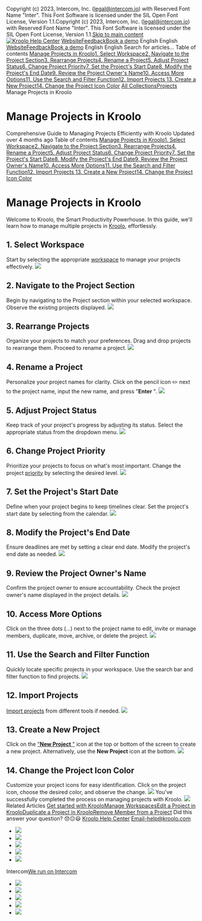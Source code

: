 Copyright (c) 2023, Intercom, Inc. (legal@intercom.io) with Reserved Font Name "Inter". This Font Software is licensed under the SIL Open Font License, Version 1.1.Copyright (c) 2023, Intercom, Inc. (legal@intercom.io) with Reserved Font Name "Inter". This Font Software is licensed under the SIL Open Font License, Version 1.1.[Skip to main content](https://help.kroolo.com/en/articles/9795542-manage-projects-in-kroolo#main-content)
[![Kroolo Help Center](https://downloads.intercomcdn.com/i/o/h4qkzypg/611116/ee699fbf23fef0f6d8d4f666d84c/37cdcedd14003d8fdcfdeda0a05c09cb)](https://help.kroolo.com/en/)
[Website](https://kroolo.com/)[Feedback](https://kroolo.featurebase.app/)[Book a demo](https://kroolo.com/book-demo)
English
English
[Website](https://kroolo.com/)[Feedback](https://kroolo.featurebase.app/)[Book a demo](https://kroolo.com/book-demo)
English
English
Search for articles...
Table of contents
[Manage Projects in Kroolo](https://help.kroolo.com/en/articles/9795542-manage-projects-in-kroolo#h_e56f99faec)[1. Select Workspace](https://help.kroolo.com/en/articles/9795542-manage-projects-in-kroolo#h_945bb4a434)[2. Navigate to the Project Section](https://help.kroolo.com/en/articles/9795542-manage-projects-in-kroolo#h_49f1aa6138)[3. Rearrange Projects](https://help.kroolo.com/en/articles/9795542-manage-projects-in-kroolo#h_61edcd2227)[4. Rename a Project](https://help.kroolo.com/en/articles/9795542-manage-projects-in-kroolo#h_39ba60da1c)[5. Adjust Project Status](https://help.kroolo.com/en/articles/9795542-manage-projects-in-kroolo#h_48643bc0dc)[6. Change Project Priority](https://help.kroolo.com/en/articles/9795542-manage-projects-in-kroolo#h_1f6a4a30ff)[7. Set the Project's Start Date](https://help.kroolo.com/en/articles/9795542-manage-projects-in-kroolo#h_500d7161e4)[8. Modify the Project's End Date](https://help.kroolo.com/en/articles/9795542-manage-projects-in-kroolo#h_4fea209e78)[9. Review the Project Owner's Name](https://help.kroolo.com/en/articles/9795542-manage-projects-in-kroolo#h_38404efb29)[10. Access More Options](https://help.kroolo.com/en/articles/9795542-manage-projects-in-kroolo#h_ba13c5909a)[11. Use the Search and Filter Function](https://help.kroolo.com/en/articles/9795542-manage-projects-in-kroolo#h_9ec6421ff1)[12. Import Projects ](https://help.kroolo.com/en/articles/9795542-manage-projects-in-kroolo#h_cab06310b0)[13. Create a New Project](https://help.kroolo.com/en/articles/9795542-manage-projects-in-kroolo#h_6e9af63d3c)[14. Change the Project Icon Color](https://help.kroolo.com/en/articles/9795542-manage-projects-in-kroolo#h_bfe6b33fee)
[All Collections](https://help.kroolo.com/en/)[Projects](https://help.kroolo.com/en/collections/9118210-projects)
Manage Projects in Kroolo
# Manage Projects in Kroolo
Comprehensive Guide to Managing Projects Efficiently with Kroolo
Updated over 4 months ago
Table of contents
[Manage Projects in Kroolo](https://help.kroolo.com/en/articles/9795542-manage-projects-in-kroolo#h_e56f99faec)[1. Select Workspace](https://help.kroolo.com/en/articles/9795542-manage-projects-in-kroolo#h_945bb4a434)[2. Navigate to the Project Section](https://help.kroolo.com/en/articles/9795542-manage-projects-in-kroolo#h_49f1aa6138)[3. Rearrange Projects](https://help.kroolo.com/en/articles/9795542-manage-projects-in-kroolo#h_61edcd2227)[4. Rename a Project](https://help.kroolo.com/en/articles/9795542-manage-projects-in-kroolo#h_39ba60da1c)[5. Adjust Project Status](https://help.kroolo.com/en/articles/9795542-manage-projects-in-kroolo#h_48643bc0dc)[6. Change Project Priority](https://help.kroolo.com/en/articles/9795542-manage-projects-in-kroolo#h_1f6a4a30ff)[7. Set the Project's Start Date](https://help.kroolo.com/en/articles/9795542-manage-projects-in-kroolo#h_500d7161e4)[8. Modify the Project's End Date](https://help.kroolo.com/en/articles/9795542-manage-projects-in-kroolo#h_4fea209e78)[9. Review the Project Owner's Name](https://help.kroolo.com/en/articles/9795542-manage-projects-in-kroolo#h_38404efb29)[10. Access More Options](https://help.kroolo.com/en/articles/9795542-manage-projects-in-kroolo#h_ba13c5909a)[11. Use the Search and Filter Function](https://help.kroolo.com/en/articles/9795542-manage-projects-in-kroolo#h_9ec6421ff1)[12. Import Projects ](https://help.kroolo.com/en/articles/9795542-manage-projects-in-kroolo#h_cab06310b0)[13. Create a New Project](https://help.kroolo.com/en/articles/9795542-manage-projects-in-kroolo#h_6e9af63d3c)[14. Change the Project Icon Color](https://help.kroolo.com/en/articles/9795542-manage-projects-in-kroolo#h_bfe6b33fee)
# Manage Projects in Kroolo
Welcome to Kroolo, the Smart Productivity Powerhouse. In this guide, we'll learn how to manage multiple projects in [Kroolo](https://kroolo.com/), effortlessly. 
## 1. Select Workspace
Start by selecting the appropriate [workspace](https://help.kroolo.com/en/articles/9772900-create-a-new-workspace) to manage your projects effectively.
[![](https://kroolo-e0b70269b6e2.intercom-attachments-1.com/i/o/1161015482/6d106d039ca5e3a68b65ebb7/f1ee23d6-beac-4071-bee9-c78dbc79f859.gif?expires=1747842300&signature=31fe713cabfcca5558c3a42bbc09d1a6359b1adc892d39712a9193d54f1c50bd&req=dSEhF8l%2FmIVXW%2FMW1HO4zfv1SMpzMu92PJTTQIQZFEUaCJELk70t6d3BtFGr%0AIakSnbAbDQ6ciN1mo5k%3D%0A)](https://kroolo-e0b70269b6e2.intercom-attachments-1.com/i/o/1161015482/6d106d039ca5e3a68b65ebb7/f1ee23d6-beac-4071-bee9-c78dbc79f859.gif?expires=1747842300&signature=31fe713cabfcca5558c3a42bbc09d1a6359b1adc892d39712a9193d54f1c50bd&req=dSEhF8l%2FmIVXW%2FMW1HO4zfv1SMpzMu92PJTTQIQZFEUaCJELk70t6d3BtFGr%0AIakSnbAbDQ6ciN1mo5k%3D%0A)
## 2. Navigate to the Project Section
Begin by navigating to the Project section within your selected workspace. 
Observe the existing projects displayed.
[![](https://kroolo-e0b70269b6e2.intercom-attachments-1.com/i/o/1161015486/45b0624375ea655f0601c59f/a39eb517-ed37-445a-a162-0cb74912fe8c.gif?expires=1747842300&signature=9d84ef49793caa30991d60eeda9b4cf45210eed450f11194abdb69c6a842ed5b&req=dSEhF8l%2FmIVXX%2FMW1HO4zUJGhLLUXkI2cZ1DC92SfT%2F3%2BDMoFUSbmh9ES6gj%0Aqf3nf2VuA7Nf6wVY3mI%3D%0A)](https://kroolo-e0b70269b6e2.intercom-attachments-1.com/i/o/1161015486/45b0624375ea655f0601c59f/a39eb517-ed37-445a-a162-0cb74912fe8c.gif?expires=1747842300&signature=9d84ef49793caa30991d60eeda9b4cf45210eed450f11194abdb69c6a842ed5b&req=dSEhF8l%2FmIVXX%2FMW1HO4zUJGhLLUXkI2cZ1DC92SfT%2F3%2BDMoFUSbmh9ES6gj%0Aqf3nf2VuA7Nf6wVY3mI%3D%0A)
## 3. Rearrange Projects
Organize your projects to match your preferences. Drag and drop projects to rearrange them. Proceed to rename a project.
[![](https://kroolo-e0b70269b6e2.intercom-attachments-1.com/i/o/1161015491/c07e1bd27a487b40a01e24e4/41009f1f-2be7-4064-b54e-521bcb3d4390.gif?expires=1747842300&signature=81ecea6ed73bd654abf1bee15d3b7cbfc644408c3856eeb96dd662bbf714780d&req=dSEhF8l%2FmIVWWPMW1HO4zezmig%2BNwOoFB2hKqXYceychD0CP2Fco2ykr50kY%0AIb0bcbSMi8QBkhi7h6U%3D%0A)](https://kroolo-e0b70269b6e2.intercom-attachments-1.com/i/o/1161015491/c07e1bd27a487b40a01e24e4/41009f1f-2be7-4064-b54e-521bcb3d4390.gif?expires=1747842300&signature=81ecea6ed73bd654abf1bee15d3b7cbfc644408c3856eeb96dd662bbf714780d&req=dSEhF8l%2FmIVWWPMW1HO4zezmig%2BNwOoFB2hKqXYceychD0CP2Fco2ykr50kY%0AIb0bcbSMi8QBkhi7h6U%3D%0A)
## 4. Rename a Project
Personalize your project names for clarity. Click on the pencil icon ✏️ next to the project name, input the new name, and press "**Enter** ".
[![](https://kroolo-e0b70269b6e2.intercom-attachments-1.com/i/o/1161015499/e8cc5d6897d1777d307618ae/64a37370-2f74-47fc-bfc6-3f1e2f22518d.png?expires=1747842300&signature=be3ac76231c3d52f8bf3126d9bd23276b8a8e8af67b3a974dd738458bac50e51&req=dSEhF8l%2FmIVWUPMW1HO4zQpTLWK598ZzNJIkobAfDXbOnADW%2FR7s9Ezd2zfl%0Am5MOOt%2Bv9zvsX%2FA4LLg%3D%0A)](https://kroolo-e0b70269b6e2.intercom-attachments-1.com/i/o/1161015499/e8cc5d6897d1777d307618ae/64a37370-2f74-47fc-bfc6-3f1e2f22518d.png?expires=1747842300&signature=be3ac76231c3d52f8bf3126d9bd23276b8a8e8af67b3a974dd738458bac50e51&req=dSEhF8l%2FmIVWUPMW1HO4zQpTLWK598ZzNJIkobAfDXbOnADW%2FR7s9Ezd2zfl%0Am5MOOt%2Bv9zvsX%2FA4LLg%3D%0A)
## 5. Adjust Project Status
Keep track of your project's progress by adjusting its status.
Select the appropriate status from the dropdown menu.
[![](https://kroolo-e0b70269b6e2.intercom-attachments-1.com/i/o/1161015506/6c0b14187d3be96ae13b52bc/da114024-6a22-411d-b151-e33aa09afbcb.gif?expires=1747842300&signature=53f0facae7e1c554e8e2f7e4952eeebd4c64f5659323a8e69744a5f1e5bd1475&req=dSEhF8l%2FmIRfX%2FMW1HO4zQbeUWuAjhOEL4MMJNddvwSPUIMD6vANvPRLhamU%0AQzOnlJGUC2hl%2BaGi5t0%3D%0A)](https://kroolo-e0b70269b6e2.intercom-attachments-1.com/i/o/1161015506/6c0b14187d3be96ae13b52bc/da114024-6a22-411d-b151-e33aa09afbcb.gif?expires=1747842300&signature=53f0facae7e1c554e8e2f7e4952eeebd4c64f5659323a8e69744a5f1e5bd1475&req=dSEhF8l%2FmIRfX%2FMW1HO4zQbeUWuAjhOEL4MMJNddvwSPUIMD6vANvPRLhamU%0AQzOnlJGUC2hl%2BaGi5t0%3D%0A)
## 6. Change Project Priority
Prioritize your projects to focus on what's most important. Change the project [priority](https://help.kroolo.com/en/articles/10045142-manage-custom-priorities) by selecting the desired level.
[![](https://downloads.intercomcdn.com/i/o/1161004782/70c5bbb3083079cc410aded6/8752320d-7d5d-4cf7-acd4-53a0518e95ae?expires=1747842300&signature=5b6a987804180ca667e731f0ff69e7e146787d5813f75d907ba3f77bd4d60c02&req=dSEhF8l%2BmYZXW%2FMW1HO4zUDOZA15h1mOMv%2FoBQR%2FM757CGs3aAYkQBHEbu29%0AGY3V0rumiAGmmabqPng%3D%0A)](https://downloads.intercomcdn.com/i/o/1161004782/70c5bbb3083079cc410aded6/8752320d-7d5d-4cf7-acd4-53a0518e95ae?expires=1747842300&signature=5b6a987804180ca667e731f0ff69e7e146787d5813f75d907ba3f77bd4d60c02&req=dSEhF8l%2BmYZXW%2FMW1HO4zUDOZA15h1mOMv%2FoBQR%2FM757CGs3aAYkQBHEbu29%0AGY3V0rumiAGmmabqPng%3D%0A)
## 7. Set the Project's Start Date
Define when your project begins to keep timelines clear. Set the project's start date by selecting from the calendar.
[![](https://kroolo-e0b70269b6e2.intercom-attachments-1.com/i/o/1161015511/22ac499d6a56cbdbbbf9741b/54c2b295-79cf-46cc-aad9-75f3e9ce09c0.gif?expires=1747842300&signature=fa0649efd6ba4281186875a84657dcd9701e05fb82cae2ac95f227fcdcaf7228&req=dSEhF8l%2FmIReWPMW1HO4ze7pJgCWGL1IVdNleVuOd7oljWUDhAfXWYTDty6Q%0AAhGgd%2FCP9YTSVBIGO5U%3D%0A)](https://kroolo-e0b70269b6e2.intercom-attachments-1.com/i/o/1161015511/22ac499d6a56cbdbbbf9741b/54c2b295-79cf-46cc-aad9-75f3e9ce09c0.gif?expires=1747842300&signature=fa0649efd6ba4281186875a84657dcd9701e05fb82cae2ac95f227fcdcaf7228&req=dSEhF8l%2FmIReWPMW1HO4ze7pJgCWGL1IVdNleVuOd7oljWUDhAfXWYTDty6Q%0AAhGgd%2FCP9YTSVBIGO5U%3D%0A)
## 8. Modify the Project's End Date
Ensure deadlines are met by setting a clear end date. Modify the project's end date as needed.
[![](https://kroolo-e0b70269b6e2.intercom-attachments-1.com/i/o/1161015521/cebbebd06dfcbb3abfb0858b/2eed4459-55aa-4e33-b34a-039019e9b527.gif?expires=1747842300&signature=ffb56d2032ca780a7c51631e1868b21298224515cad2b4b384de6893eab3a286&req=dSEhF8l%2FmIRdWPMW1HO4zdOAYrJUT1Dd0Z4K2N5FD9gm642iRrj8T28ogRkv%0AZ8AbHWqM9IDI8boZVMg%3D%0A)](https://kroolo-e0b70269b6e2.intercom-attachments-1.com/i/o/1161015521/cebbebd06dfcbb3abfb0858b/2eed4459-55aa-4e33-b34a-039019e9b527.gif?expires=1747842300&signature=ffb56d2032ca780a7c51631e1868b21298224515cad2b4b384de6893eab3a286&req=dSEhF8l%2FmIRdWPMW1HO4zdOAYrJUT1Dd0Z4K2N5FD9gm642iRrj8T28ogRkv%0AZ8AbHWqM9IDI8boZVMg%3D%0A)
## 9. Review the Project Owner's Name
Confirm the project owner to ensure accountability.
Check the project owner's name displayed in the project details.
[![](https://kroolo-e0b70269b6e2.intercom-attachments-1.com/i/o/1161015530/6194de32cd09b9c8e206186d/d69a13af-381d-483e-89ec-6d690d7b8f2e.gif?expires=1747842300&signature=1e0030e9849e99a75f9da67173436e30fbda28ad9195cb1984159257436b7805&req=dSEhF8l%2FmIRcWfMW1HO4zTxgd9a73Swj0poJ0tZPrlPi%2Bm8kJr5hTwic5xm2%0AwNsfNPyqKUSbIqkcLOA%3D%0A)](https://kroolo-e0b70269b6e2.intercom-attachments-1.com/i/o/1161015530/6194de32cd09b9c8e206186d/d69a13af-381d-483e-89ec-6d690d7b8f2e.gif?expires=1747842300&signature=1e0030e9849e99a75f9da67173436e30fbda28ad9195cb1984159257436b7805&req=dSEhF8l%2FmIRcWfMW1HO4zTxgd9a73Swj0poJ0tZPrlPi%2Bm8kJr5hTwic5xm2%0AwNsfNPyqKUSbIqkcLOA%3D%0A)
## 10. Access More Options
Click on the three dots (...) next to the project name to edit, invite or manage members, duplicate, move, archive, or delete the project.
[![](https://kroolo-e0b70269b6e2.intercom-attachments-1.com/i/o/1161015545/8f3515f5c676ef9516aaa914/72b90de0-178a-4032-b118-dae595f62ab6.png?expires=1747842300&signature=2313b617194c74e79156bc1b4b9254e546017b4fa42f3ed61238a695fb42cf35&req=dSEhF8l%2FmIRbXPMW1HO4zWCV%2Bf2nmyeSKv1e6sBKXYCa01Hpjw8C21f1v0wm%0A%2Faq0qyHn%2BOunAXmRaTs%3D%0A)](https://kroolo-e0b70269b6e2.intercom-attachments-1.com/i/o/1161015545/8f3515f5c676ef9516aaa914/72b90de0-178a-4032-b118-dae595f62ab6.png?expires=1747842300&signature=2313b617194c74e79156bc1b4b9254e546017b4fa42f3ed61238a695fb42cf35&req=dSEhF8l%2FmIRbXPMW1HO4zWCV%2Bf2nmyeSKv1e6sBKXYCa01Hpjw8C21f1v0wm%0A%2Faq0qyHn%2BOunAXmRaTs%3D%0A)
## 11. Use the Search and Filter Function
Quickly locate specific projects in your workspace. Use the search bar and filter function to find projects.
[![](https://kroolo-e0b70269b6e2.intercom-attachments-1.com/i/o/1161015550/c88a3133ee727c37c083728f/637b8163-e415-4a4a-91a1-2a77d83e807a.png?expires=1747842300&signature=954f660133693ac23ca7e79344236450cd37a94590a70ae12e49c0fc02f94605&req=dSEhF8l%2FmIRaWfMW1HO4zfKgS0vKnTgCChM%2FChmpaQLeKPTcYVEv%2B26NGyno%0A%2BtckjK2Hr1lIYfCDrCA%3D%0A)](https://kroolo-e0b70269b6e2.intercom-attachments-1.com/i/o/1161015550/c88a3133ee727c37c083728f/637b8163-e415-4a4a-91a1-2a77d83e807a.png?expires=1747842300&signature=954f660133693ac23ca7e79344236450cd37a94590a70ae12e49c0fc02f94605&req=dSEhF8l%2FmIRaWfMW1HO4zfKgS0vKnTgCChM%2FChmpaQLeKPTcYVEv%2B26NGyno%0A%2BtckjK2Hr1lIYfCDrCA%3D%0A)
## 12. Import Projects 
[Import projects](https://help.kroolo.com/en/collections/9118200-integrations) from different tools if needed.
[![](https://kroolo-e0b70269b6e2.intercom-attachments-1.com/i/o/1161015561/c0914974fe67dc02602789b6/15d44b8c-aeb4-414d-b033-80f2582ed925.png?expires=1747842300&signature=93bf120d49dd7fb6338bcd0df1bde410b6fbb97983cf1119ea5e831df4a6a7ff&req=dSEhF8l%2FmIRZWPMW1HO4zYRpjZTXGSFwlEybgBzC%2BHcEhnoeTS%2BHZZv5kkw%2B%0ArBglcp9Rd2%2Bkx%2Fik76E%3D%0A)](https://kroolo-e0b70269b6e2.intercom-attachments-1.com/i/o/1161015561/c0914974fe67dc02602789b6/15d44b8c-aeb4-414d-b033-80f2582ed925.png?expires=1747842300&signature=93bf120d49dd7fb6338bcd0df1bde410b6fbb97983cf1119ea5e831df4a6a7ff&req=dSEhF8l%2FmIRZWPMW1HO4zYRpjZTXGSFwlEybgBzC%2BHcEhnoeTS%2BHZZv5kkw%2B%0ArBglcp9Rd2%2Bkx%2Fik76E%3D%0A)
## 13. Create a New Project
Click on the ["**New Project** "](https://help.kroolo.com/en/articles/9794767-create-a-project-with-ai) icon at the top or bottom of the screen to create a new project.
Alternatively, use the **New Project** icon at the bottom.
[![](https://kroolo-e0b70269b6e2.intercom-attachments-1.com/i/o/1161015569/2ef47076bd55c9fa91af88e4/a9e484e6-3e2a-443c-b596-690a56c299e9.gif?expires=1747842300&signature=0a5248610c43e737f19e350941587d2f3dd6a99a5c19d482931070dae5bafef5&req=dSEhF8l%2FmIRZUPMW1HO4zburSbMhEDzrz9oujcmd5eIL9gtsYRijDWw%2FJ09J%0A1BvCJgfWj7Kd%2FjbNDQc%3D%0A)](https://kroolo-e0b70269b6e2.intercom-attachments-1.com/i/o/1161015569/2ef47076bd55c9fa91af88e4/a9e484e6-3e2a-443c-b596-690a56c299e9.gif?expires=1747842300&signature=0a5248610c43e737f19e350941587d2f3dd6a99a5c19d482931070dae5bafef5&req=dSEhF8l%2FmIRZUPMW1HO4zburSbMhEDzrz9oujcmd5eIL9gtsYRijDWw%2FJ09J%0A1BvCJgfWj7Kd%2FjbNDQc%3D%0A)
## 14. Change the Project Icon Color
Customize your project icons for easy identification.
Click on the project icon, choose the desired color, and observe the change.
[![](https://kroolo-e0b70269b6e2.intercom-attachments-1.com/i/o/1161015579/ee0c7102bc9bee807881b137/e4f8bd12-923f-4689-b43e-acf148712bdd.png?expires=1747842300&signature=11a016cb960e81567ca23289738ec8f0e189dd6778c0faa1eee62742e84e6b76&req=dSEhF8l%2FmIRYUPMW1HO4zfKzE8LT5y5VKsYyoprb0px0G%2BzlMWyffABv8%2Fuk%0AKtVysFIWsDCb8CGVNDI%3D%0A)](https://kroolo-e0b70269b6e2.intercom-attachments-1.com/i/o/1161015579/ee0c7102bc9bee807881b137/e4f8bd12-923f-4689-b43e-acf148712bdd.png?expires=1747842300&signature=11a016cb960e81567ca23289738ec8f0e189dd6778c0faa1eee62742e84e6b76&req=dSEhF8l%2FmIRYUPMW1HO4zfKzE8LT5y5VKsYyoprb0px0G%2BzlMWyffABv8%2Fuk%0AKtVysFIWsDCb8CGVNDI%3D%0A)
You've successfully completed the process on managing projects with Kroolo.
[![](https://downloads.intercomcdn.com/i/o/1160970630/1b8a06fc39e053c22e80b916/cta+2.png?expires=1747842300&signature=b6051aa4df6ee446fb106326225ca250963065a997ba1b30894e5985a0603ecb&req=dSEhFsB5nYdcWfMW1HO4zdwR4jAFe%2FDEtk%2BwQdikTXmRbaySd2YIs%2Fl3BQ4S%0AaBv6aFhAzAZBn1t%2B9VA%3D%0A)](https://kroolo.com/)
Related Articles
[Get started with Kroolo](https://help.kroolo.com/en/articles/9771671-get-started-with-kroolo)[Manage Workspaces](https://help.kroolo.com/en/articles/9772991-manage-workspaces)[Edit a Project in Kroolo](https://help.kroolo.com/en/articles/9805666-edit-a-project-in-kroolo)[Duplicate a Project in Kroolo](https://help.kroolo.com/en/articles/9812816-duplicate-a-project-in-kroolo)[Remove Member from a Project](https://help.kroolo.com/en/articles/10095562-remove-member-from-a-project)
Did this answer your question?
😞😐😃
[Kroolo Help Center](https://help.kroolo.com/en/)
Email-help@kroolo.com
  * [![](https://intercom.help/kroolo/assets/svg/icon:social-facebook/FFFFFF)](https://www.facebook.com/profile.php?id=61553808299270)
  * [![](https://intercom.help/kroolo/assets/svg/icon:social-linkedin/FFFFFF)](https://www.linkedin.com/company/getkroolo)
  * [![](https://intercom.help/kroolo/assets/svg/icon:social-instagram/FFFFFF)](https://www.instagram.com/getkroolo)
  * [![](https://intercom.help/kroolo/assets/svg/icon:social-youtube/FFFFFF)](https://www.youtube.com/@getkroolo/featured)
  * [![](https://intercom.help/kroolo/assets/svg/icon:social-twitter-x/FFFFFF)](https://www.twitter.com/getkroolo)


Intercom[We run on Intercom](https://www.intercom.com/intercom-link?company=Kroolo&solution=customer-support&utm_campaign=intercom-link&utm_content=We+run+on+Intercom&utm_medium=help-center&utm_referrer=https%3A%2F%2Fhelp.kroolo.com%2Fen%2Farticles%2F9795542-manage-projects-in-kroolo&utm_source=desktop-web)
  * [![](https://intercom.help/kroolo/assets/svg/icon:social-facebook/FFFFFF)](https://www.facebook.com/profile.php?id=61553808299270)
  * [![](https://intercom.help/kroolo/assets/svg/icon:social-linkedin/FFFFFF)](https://www.linkedin.com/company/getkroolo)
  * [![](https://intercom.help/kroolo/assets/svg/icon:social-instagram/FFFFFF)](https://www.instagram.com/getkroolo)
  * [![](https://intercom.help/kroolo/assets/svg/icon:social-youtube/FFFFFF)](https://www.youtube.com/@getkroolo/featured)
  * [![](https://intercom.help/kroolo/assets/svg/icon:social-twitter-x/FFFFFF)](https://www.twitter.com/getkroolo)


